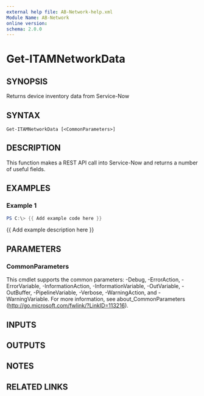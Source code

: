 ```yaml
---
external help file: AB-Network-help.xml
Module Name: AB-Network
online version:
schema: 2.0.0
---
```


# Get-ITAMNetworkData

## SYNOPSIS
Returns device inventory data from Service-Now

## SYNTAX

```
Get-ITAMNetworkData [<CommonParameters>]
```

## DESCRIPTION
This function makes a REST API call into Service-Now and returns a number of useful fields.

## EXAMPLES

### Example 1
```powershell
PS C:\> {{ Add example code here }}
```

{{ Add example description here }}

## PARAMETERS

### CommonParameters
This cmdlet supports the common parameters: -Debug, -ErrorAction, -ErrorVariable, -InformationAction, -InformationVariable, -OutVariable, -OutBuffer, -PipelineVariable, -Verbose, -WarningAction, and -WarningVariable.
For more information, see about_CommonParameters (http://go.microsoft.com/fwlink/?LinkID=113216).

## INPUTS

## OUTPUTS

## NOTES

## RELATED LINKS
